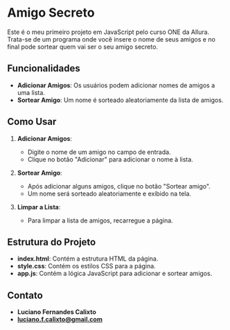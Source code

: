 # Amigo Secreto

Este é o meu primeiro projeto em JavaScript pelo curso ONE da Allura. Trata-se de um programa onde você insere o nome de seus amigos e no final pode sortear quem vai ser o seu amigo secreto.

## Funcionalidades

- **Adicionar Amigos**: Os usuários podem adicionar nomes de amigos a uma lista.
- **Sortear Amigo**: Um nome é sorteado aleatoriamente da lista de amigos.

## Como Usar

1. **Adicionar Amigos**:
   - Digite o nome de um amigo no campo de entrada.
   - Clique no botão "Adicionar" para adicionar o nome à lista.

2. **Sortear Amigo**:
   - Após adicionar alguns amigos, clique no botão "Sortear amigo".
   - Um nome será sorteado aleatoriamente e exibido na tela.

3. **Limpar a Lista**:
   - Para limpar a lista de amigos, recarregue a página.

## Estrutura do Projeto

- **index.html**: Contém a estrutura HTML da página.
- **style.css**: Contém os estilos CSS para a página.
- **app.js**: Contém a lógica JavaScript para adicionar e sortear amigos.

## Contato

- **Luciano Fernandes Calixto**
- **luciano.f.calixto@gmail.com**

